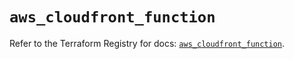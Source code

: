 # `aws_cloudfront_function`

Refer to the Terraform Registry for docs: [`aws_cloudfront_function`](https://registry.terraform.io/providers/hashicorp/aws/6.6.0/docs/resources/cloudfront_function).
